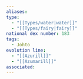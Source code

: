 ```yaml
---
aliases: 
type:
  - "[[Types/water|water]]"
  - "[[Types/fairy|fairy]]"
national dex number: 183
tags:
  - Johto
evolution line:
  - "[[Azurill]]"
  - "[[Azumarill]]"
associated:
---
```


